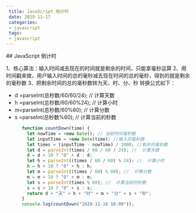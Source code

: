 ```yaml
---
 title: JavaScript 倒计时
 date: 2019-11-17
 categories:
 - javascript
 tags:
 - javascript
---
```

<Boxx/>
## JavaScript 倒计时

1、核心算法：输入时间减去现在的时间就是剩余的时间，只能拿毫秒运算
2、用时间戳来做，用户输入时间的总的毫秒减去现在时间的总的毫秒，得到的就是剩余的毫秒数
3、把剩余时间的总的毫秒数转为天、时、分、秒
转换公式如下：
- d =parseInt(总秒数/60/60/24); //  计算天数
- h =parseInt(总秒数/60/60%24); //  计算小时
- m=parseInt(总秒数/60%60); //  计算分数
- s =parseInt(总秒数%60); //  计算当前的秒数

```js
      function countDown(time) {
        let nowTime = +new Date(); // 当前时间毫秒数
        let inputTime = +new Date(time); //输入的毫秒数
        let times = (inputTime - nowTime) / 1000; //剩余的毫秒数
        let d = parseInt(times / 60 / 60 / 24); //  计算天数
        d = d < 10 ? "0" + d : d;
        let h = parseInt((times / 60 / 60) % 24); //  计算小时
        h = h < 10 ? "0" + h : h;
        let m = parseInt((times / 60) % 60); //  计算分数
        m = m < 10 ? "0" + m : m;
        let s = parseInt(times % 60); //  计算当前的秒数
        s = s < 10 ? "0" + s : s;
        return d + "天" + h + "时" + m + "分" + s + "秒";
      }
      console.log(countDown("2020-11-18 18:00"));
```



